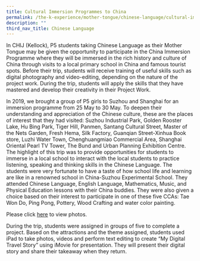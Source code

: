 ```yaml
---
title: Cultural Immersion Programmes to China
permalink: /the-k-experience/mother-tongue/chinese-language/cultural-immersion-programmes-to-china/
description: ""
third_nav_title: Chinese Language
---
```

<p>In CHIJ (Kellock), P5 students taking Chinese Language as their Mother Tongue may be given the opportunity to participate in the China Immersion Programme where they will be immersed in the rich history and culture of China through visits to a local primary school in China and famous tourist spots. Before their trip, students will receive training of useful skills such as digital photography and video-editing, depending on the nature of the project work. During the trip, students will apply the skills that they have mastered and develop their creativity in their Project Work.&nbsp;</p>
<p>In 2019, we brought a group of P5 girls to Suzhou and Shanghai for an immersion programme from 25 May to 30 May. To deepen their understanding and appreciation of the Chinese culture, these are the places of interest that they had visited: Suzhou Industrial Park, Golden Rooster Lake, Hu Bing Park, Tiger Hill, Panmen, Santang Cultural Street, Master of the Nets Garden, Fresh Hema, Silk Factory, Guanqian Street-Xinhua Book store, Luzhi Water Town, Chenghuangmiao Commercial Area, Shanghai Oriental Pearl TV Tower, The Bund and Urban Planning Exhibition Centre. The highlight of this trip was to provide opportunities for students to immerse in a local school to interact with the local students to practice listening, speaking and thinking skills in the Chinese Language. The students were very fortunate to have a taste of how school life and learning are like in a renowned school in China-Suzhou Experimental School. They attended Chinese Language, English Language, Mathematics, Music, and Physical Education lessons with their China buddies. They were also given a choice based on their interest to participate in one of these five CCAs: Tae Won Do, Ping Pong, Pottery, Wood Crafting and water color painting.</p>
<p>Please click&nbsp;<a href="/chijkellock/cultural-immersion-programmes-to-china-2019" target="_blank" rel="noopener">here</a>&nbsp;to view photos.&nbsp;</p>
<p>During the trip, students were assigned in groups of five to complete a project. Based on the attractions and the theme assigned, students used iPad to take photos, videos and perform text editing to create &ldquo;My Digital Travel Story&rdquo; using iMovie for presentation. They will present their digital story and share their takeaway when they return.&nbsp;</p>